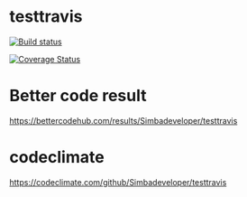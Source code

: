 # testtravis
[![Build status](https://travis-ci.org/Simbadeveloper/testtravis.svg?master)](https://travis-ci.org/Simbadeveloper)



[![Coverage Status](https://coveralls.io/repos/github/Simbadeveloper/testtravis/badge.svg?branch=master)](https://coveralls.io/github/Simbadeveloper/testtravis?branch=master)

# Better code result
https://bettercodehub.com/results/Simbadeveloper/testtravis


# codeclimate
https://codeclimate.com/github/Simbadeveloper/testtravis
